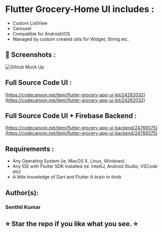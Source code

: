 # Flutter Grocery-Home UI includes :

* Custom ListView
* Carousel
* Compatible for Android/iOS
* Managed by custom created utils for Widget, String etc.

## 📸 Screenshots :

![Gihtub Mock Up](https://user-images.githubusercontent.com/55370377/64933490-3c819d00-d863-11e9-8a9f-fde5414160c3.jpg)

## Full Source Code UI :
[https://codecanyon.net/item/flutter-grocery-app-ui-kit/24282032](https://codecanyon.net/item/flutter-grocery-app-ui-kit/24282032)

## Full Source Code UI + Firebase Backend :
[https://codecanyon.net/item/flutter-grocery-app-ui-backend/24769375](https://codecanyon.net/item/flutter-grocery-app-ui-backend/24769375)

## Requirements :

* Any Operating System (ie. MacOS X, Linux, Windows)
* Any IDE with Flutter SDK installed (ie. IntelliJ, Android Studio, VSCode etc)
* A little knowledge of Dart and Flutter A brain to think

## Author(s):

### Senthil Kumar

## ⭐ Star the repo if you like what you see. ⭐
